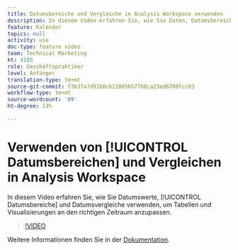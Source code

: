```yaml
---
title: Datumsbereiche und Vergleiche in Analysis Workspace verwenden
description: In diesem Video erfahren Sie, wie Sie Daten, Datumsbereiche und Datumsvergleiche verwenden, um Tabellen und Visualisierungen an den richtigen Zeitraum anzupassen.
feature: Kalender
topics: null
activity: use
doc-type: feature video
team: Technical Marketing
kt: 4105
role: Geschäftspraktiker
level: Anfänger
translation-type: tm+mt
source-git-commit: f3b3fa7d91b0cb21005b57768ca23ed6700fcc03
workflow-type: tm+mt
source-wordcount: '89'
ht-degree: 13%

---
```



# Verwenden von [!UICONTROL Datumsbereichen] und Vergleichen in Analysis Workspace

In diesem Video erfahren Sie, wie Sie Datumswerte, [!UICONTROL Datumsbereiche] und Datumsvergleiche verwenden, um Tabellen und Visualisierungen an den richtigen Zeitraum anzupassen.

>[!VIDEO](https://video.tv.adobe.com/v/30753/?quality=12)

Weitere Informationen finden Sie in der [Dokumentation](https://docs.adobe.com/content/help/de-DE/analytics/analyze/analysis-workspace/components/calendar-date-ranges/calendar.html).
